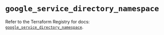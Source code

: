 # `google_service_directory_namespace`

Refer to the Terraform Registry for docs: [`google_service_directory_namespace`](https://registry.terraform.io/providers/hashicorp/google-beta/5.19.0/docs/resources/google_service_directory_namespace).
